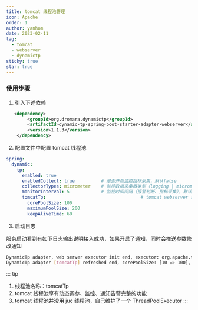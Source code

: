 ```yaml
---
title: tomcat 线程池管理
icon: Apache
order: 1
author: yanhom
date: 2023-02-11
tag:
  - tomcat
  - webserver
  - dynamictp
sticky: true
star: true
---
```


### 使用步骤

1. 引入下述依赖

```xml
   <dependency>
        <groupId>org.dromara.dynamictp</groupId>
        <artifactId>dynamic-tp-spring-boot-starter-adapter-webserver</artifactId>
        <version>1.1.3</version>
    </dependency>
```

2. 配置文件中配置 tomcat 线程池

```yaml
spring:
  dynamic:
    tp:
      enabled: true
      enabledCollect: true          # 是否开启监控指标采集，默认false
      collectorTypes: micrometer    # 监控数据采集器类型（logging | micrometer | internal_logging），默认micrometer
      monitorInterval: 5            # 监控时间间隔（报警判断、指标采集），默认5s
      tomcatTp:                                    # tomcat webserver 线程池配置
        corePoolSize: 100
        maximumPoolSize: 200
        keepAliveTime: 60
```

3. 启动日志

服务启动看到有如下日志输出说明接入成功，如果开启了通知，同时会推送参数修改通知

```bash
DynamicTp adapter, web server executor init end, executor: org.apache.tomcat.util.threads.ThreadPoolExecutor@114579e[Running, pool size = 0, active threads = 0, queued tasks = 0, completed tasks = 0]
DynamicTp adapter [tomcatTp] refreshed end, corePoolSize: [10 => 100], maxPoolSize: [200 => 200], keepAliveTime: [60 => 60]
```

::: tip

1. 线程池名称：tomcatTp
2. tomcat 线程池享有动态调参、监控、通知告警完整的功能
3. tomcat 线程池并没用 juc 线程池，自己维护了一个 ThreadPoolExecutor
:::